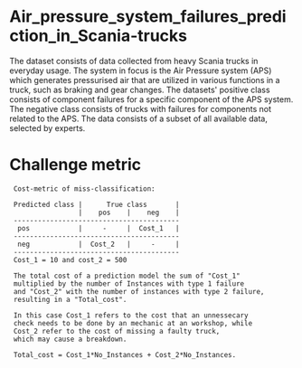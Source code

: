 # Air_pressure_system_failures_prediction_in_Scania-trucks

The dataset consists of data collected from heavy Scania 
trucks in everyday usage. The system in focus is the 
Air Pressure system (APS) which generates pressurised 
air that are utilized in various functions in a truck,
such as braking and gear changes. The datasets' 
positive class consists of component failures 
for a specific component of the APS system. 
The negative class consists of trucks with failures 
for components not related to the APS. The data consists 
of a subset of all available data, selected by experts. 

# Challenge metric  

     Cost-metric of miss-classification:

     Predicted class |      True class       |
                     |    pos    |    neg    |
     -----------------------------------------
      pos            |     -     |  Cost_1   |
     -----------------------------------------
      neg            |  Cost_2   |     -     |
     -----------------------------------------
     Cost_1 = 10 and cost_2 = 500

     The total cost of a prediction model the sum of "Cost_1" 
     multiplied by the number of Instances with type 1 failure 
     and "Cost_2" with the number of instances with type 2 failure, 
     resulting in a "Total_cost".

     In this case Cost_1 refers to the cost that an unnessecary 
     check needs to be done by an mechanic at an workshop, while 
     Cost_2 refer to the cost of missing a faulty truck, 
     which may cause a breakdown.

     Total_cost = Cost_1*No_Instances + Cost_2*No_Instances.
